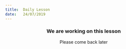 ```yaml
---
title:  Daily Lesson
date:   24/07/2019
---
```


### <center>We are working on this lesson</center>
<center>Please come back later</center>